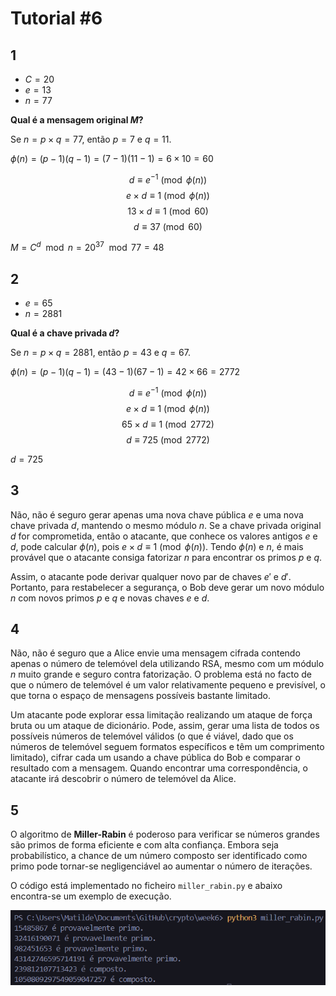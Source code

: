# Tutorial #6

## 1 

- $C = 20$
- $e = 13$
- $n = 77$

**Qual é a mensagem original $M$?**

Se $n = p \times q = 77$, então $p = 7$ e $q = 11$.

$\phi(n) = (p - 1)(q - 1) = (7 - 1)(11 - 1) = 6 \times 10 = 60$

$$d \equiv e^{-1} \pmod{\phi(n)}$$
$$e \times d \equiv 1 \pmod{\phi(n)}$$
$$13 \times d \equiv 1 \pmod{60}$$
$$d \equiv 37 \pmod{60}$$

$M = C^d \mod n = 20^{37} \mod 77 = 48$

## 2

- $e = 65$
- $n = 2881$

**Qual é a chave privada $d$?**

Se $n = p \times q = 2881$, então $p = 43$ e $q = 67$.

$\phi(n) = (p - 1)(q - 1) = (43 - 1)(67 - 1) = 42 \times 66 = 2772$

$$d \equiv e^{-1} \pmod{\phi(n)}$$
$$e \times d \equiv 1 \pmod{\phi(n)}$$
$$65 \times d \equiv 1 \pmod{2772}$$
$$d \equiv 725 \pmod{2772}$$

$d = 725$

## 3

Não, não é seguro gerar apenas uma nova chave pública $e$ e uma nova chave privada $d$, mantendo o mesmo módulo $n$.
Se a chave privada original $d$ for comprometida, então o atacante, que conhece os valores antigos $e$ e $d$, pode calcular $\phi(n)$, pois $e \times d \equiv 1 \pmod{\phi(n)}$.
Tendo $\phi(n)$ e $n$, é mais provável que o atacante consiga fatorizar $n$ para encontrar os primos $p$ e $q$.

Assim, o atacante pode derivar qualquer novo par de chaves $e'$ e $d'$.
Portanto, para restabelecer a segurança, o Bob deve gerar um novo módulo $n$ com novos primos $p$ e $q$ e novas chaves $e$ e $d$.

## 4

Não, não é seguro que a Alice envie uma mensagem cifrada contendo apenas o número de telemóvel dela utilizando RSA, mesmo com um módulo $n$ muito grande e seguro contra fatorização.
O problema está no facto de que o número de telemóvel é um valor relativamente pequeno e previsível, o que torna o espaço de mensagens possíveis bastante limitado.

Um atacante pode explorar essa limitação realizando um ataque de força bruta ou um ataque de dicionário.
Pode, assim, gerar uma lista de todos os possíveis números de telemóvel válidos (o que é viável, dado que os números de telemóvel seguem formatos específicos e têm um comprimento limitado), cifrar cada um usando a chave pública do Bob e comparar o resultado com a mensagem.
Quando encontrar uma correspondência, o atacante irá descobrir o número de telemóvel da Alice.

## 5

O algoritmo de **Miller-Rabin** é poderoso para verificar se números grandes são primos de forma eficiente e com alta confiança.
Embora seja probabilístico, a chance de um número composto ser identificado como primo pode tornar-se negligenciável ao aumentar o número de iterações. 

O código está implementado no ficheiro `miller_rabin.py` e abaixo encontra-se um exemplo de execução.

![Miller-Rabin](images/5.png)

